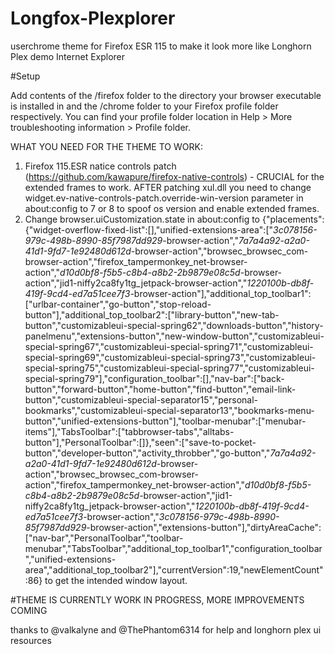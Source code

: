 # Longfox-Plexplorer
userchrome theme for Firefox ESR 115 to make it look more like Longhorn Plex demo Internet Explorer

#Setup

Add contents of the /firefox folder to the directory your browser executable is installed in and the /chrome folder to your Firefox profile folder respectively. You can find your profile folder location in Help > More troubleshooting information > Profile folder.

WHAT YOU NEED FOR THE THEME TO WORK:
1. Firefox 115.ESR natice controls patch (https://github.com/kawapure/firefox-native-controls) - CRUCIAL for the extended frames to work. AFTER patching xul.dll you need to change widget.ev-native-controls-patch.override-win-version parameter in about:config to 7 or 8 to spoof os version and enable extended frames.
2. Change browser.uiCustomization.state in about:config to {"placements":{"widget-overflow-fixed-list":[],"unified-extensions-area":["_3c078156-979c-498b-8990-85f7987dd929_-browser-action","_7a7a4a92-a2a0-41d1-9fd7-1e92480d612d_-browser-action","browsec_browsec_com-browser-action","firefox_tampermonkey_net-browser-action","_d10d0bf8-f5b5-c8b4-a8b2-2b9879e08c5d_-browser-action","jid1-niffy2ca8fy1tg_jetpack-browser-action","_1220100b-db8f-419f-9cd4-ed7a51cee7f3_-browser-action"],"additional_top_toolbar1":["urlbar-container","go-button","stop-reload-button"],"additional_top_toolbar2":["library-button","new-tab-button","customizableui-special-spring62","downloads-button","history-panelmenu","extensions-button","new-window-button","customizableui-special-spring67","customizableui-special-spring71","customizableui-special-spring69","customizableui-special-spring73","customizableui-special-spring75","customizableui-special-spring77","customizableui-special-spring79"],"configuration_toolbar":[],"nav-bar":["back-button","forward-button","home-button","find-button","email-link-button","customizableui-special-separator15","personal-bookmarks","customizableui-special-separator13","bookmarks-menu-button","unified-extensions-button"],"toolbar-menubar":["menubar-items"],"TabsToolbar":["tabbrowser-tabs","alltabs-button"],"PersonalToolbar":[]},"seen":["save-to-pocket-button","developer-button","activity_throbber","go-button","_7a7a4a92-a2a0-41d1-9fd7-1e92480d612d_-browser-action","browsec_browsec_com-browser-action","firefox_tampermonkey_net-browser-action","_d10d0bf8-f5b5-c8b4-a8b2-2b9879e08c5d_-browser-action","jid1-niffy2ca8fy1tg_jetpack-browser-action","_1220100b-db8f-419f-9cd4-ed7a51cee7f3_-browser-action","_3c078156-979c-498b-8990-85f7987dd929_-browser-action","extensions-button"],"dirtyAreaCache":["nav-bar","PersonalToolbar","toolbar-menubar","TabsToolbar","additional_top_toolbar1","configuration_toolbar","unified-extensions-area","additional_top_toolbar2"],"currentVersion":19,"newElementCount":86} to get the intended window layout.

#THEME IS CURRENTLY WORK IN PROGRESS, MORE IMPROVEMENTS COMING

thanks to @valkalyne and @ThePhantom6314 for help and longhorn plex ui resources
